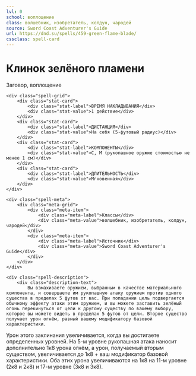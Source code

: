 ```yaml
---
lvl: 0
school: воплощение
class: волшебник, изобретатель, колдун, чародей
source: Sword Coast Adventurer's Guide
url: https://dnd.su/spells/459-green-flame-blade/
cssclass: spell-card
---
```


<div class="spell-container">
    <div class="spell-header">
        <h1 class="spell-name">Клинок зелёного пламени</h1>
        <div class="spell-level">Заговор, воплощение</div>
    </div>
    
    <div class="spell-grid">
        <div class="stat-card">
            <div class="stat-label">ВРЕМЯ НАКЛАДЫВАНИЯ</div>
            <div class="stat-value">1 действие</div>
        </div>
        <div class="stat-card">
            <div class="stat-label">ДИСТАНЦИЯ</div>
            <div class="stat-value">На себя (5-футовый радиус)</div>
        </div>
        <div class="stat-card">
            <div class="stat-label">КОМПОНЕНТЫ</div>
            <div class="stat-value">С, М (рукопашное оружие стоимостью не менее 1 см)</div>
        </div>
        <div class="stat-card">
            <div class="stat-label">ДЛИТЕЛЬНОСТЬ</div>
            <div class="stat-value">Мгновенная</div>
        </div>
    </div>
    
    <div class="spell-meta">
        <div class="meta-grid">
            <div class="meta-item">
                <div class="meta-label">Классы</div>
                <div class="meta-value">волшебник, изобретатель, колдун, чародей</div>
            </div>
            <div class="meta-item">
                <div class="meta-label">Источник</div>
                <div class="meta-value">Sword Coast Adventurer's Guide</div>
            </div>
        </div>
    </div>
    
    <div class="spell-description">
        <div class="description-text">
            Вы взмахиваете оружием, выбранным в качестве материального компонента, и совершаете им рукопашную атаку оружием против одного существа в пределах 5 футов от вас. При попадании цель подвергается обычному эффекту атаки этим оружием, и вы можете заставить зелёный огонь перекинуться от цели к другому существу по вашему выбору, которое вы можете видеть в пределах 5 футов от цели. Второе существо получает урон огнём, равный вашему модификатору базовой характеристики.
Урон этого заклинания увеличивается, когда вы достигаете определенных уровней. На 5-м уровне рукопашная атака наносит дополнительно 1к8 урона огнём, а урон, получаемый вторым существом, увеличивается до 1к8 + ваш модификатор базовой характеристики. Оба этих урона увеличиваются на 1к8 на 11-м уровне (2к8 и 2к8) и 17-м уровне (3к8 и 3к8).
        </div>
    </div>
</div>